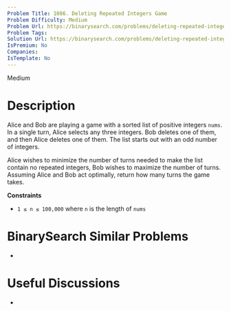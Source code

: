 ```yaml
---
Problem Title: 1086. Deleting Repeated Integers Game
Problem Difficulty: Medium
Problem Url: https://binarysearch.com/problems/deleting-repeated-integers-game/
Problem Tags: 
Solution Url: https://binarysearch.com/problems/deleting-repeated-integers-game/solutions/
IsPremium: No
Companies: 
IsTemplate: No
---
```


<span style="color: ;">Medium</span>

# Description

Alice and Bob are playing a game with a sorted list of positive integers `nums`. In a single turn, Alice selects any three integers. Bob deletes one of them, and then Alice deletes one of them. The list starts out with an odd number of integers.

Alice wishes to minimize the number of turns needed to make the list contain no repeated integers, Bob wishes to maximize the number of turns. Assuming Alice and Bob act optimally, return how many turns the game takes.

**Constraints**
- `1 ≤ n ≤ 100,000` where `n` is the length of `nums`

# BinarySearch Similar Problems

- []()

# Useful Discussions

- []()
